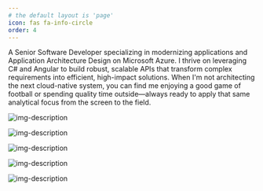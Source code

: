 ```yaml
---
# the default layout is 'page'
icon: fas fa-info-circle
order: 4
---
```


A Senior Software Developer specializing in modernizing applications and Application Architecture Design on Microsoft Azure.
I thrive on leveraging C# and Angular to build robust, scalable APIs that transform complex requirements into efficient, high-impact solutions.
When I'm not architecting the next cloud-native system, you can find me enjoying a good game of football or spending quality time outside—always ready to apply that same analytical focus from the screen to the field.

![img-description](https://miro.medium.com/v2/resize:fit:340/0*FmkrK9Ul4gK1iU-S.png)

![img-description](https://images.credly.com/size/340x340/images/987adb7e-49be-4e24-b67e-55986bd3fe66/azure-solutions-architect-expert-600x600.png)

![img-description](https://images.credly.com/size/340x340/images/336eebfc-0ac3-4553-9a67-b402f491f185/azure-administrator-associate-600x600.png)

![img-description](https://images.credly.com/size/340x340/images/63316b60-f62d-4e51-aacc-c23cb850089c/azure-developer-associate-600x600.png)

![img-description](https://images.credly.com/size/340x340/images/be8fcaeb-c769-4858-b567-ffaaa73ce8cf/image.png)
